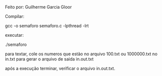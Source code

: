 Feito por: Guilherme Garcia Gloor

Compilar: 

gcc -o semaforo semaforo.c -lpthread -lrt 

executar: 

./semaforo

para textar, cole os numeros que estão no arquivo 100.txt ou 1000000.txt no in.txt para gerar o arquivo de saida in.out.txt

após a execução terminar, verificar o arquivo in.out.txt.